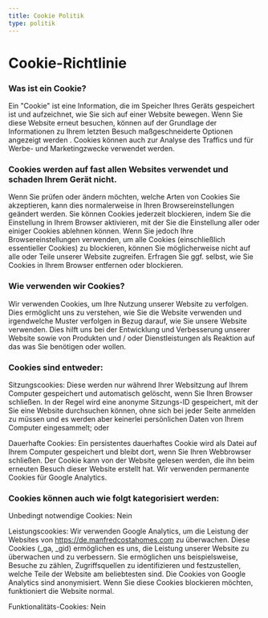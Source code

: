 ```yaml
---
title: Cookie Politik
type: politik
---
```


# Cookie-Richtlinie

### Was ist ein Cookie?

Ein "Cookie" ist eine Information, die im Speicher Ihres Geräts gespeichert ist und aufzeichnet, wie Sie sich auf einer Website bewegen. Wenn Sie diese Website erneut besuchen, können auf der Grundlage der Informationen zu Ihrem letzten Besuch maßgeschneiderte Optionen angezeigt werden . Cookies können auch zur Analyse des Traffics und für Werbe- und Marketingzwecke verwendet werden.

### Cookies werden auf fast allen Websites verwendet und schaden Ihrem Gerät nicht.

Wenn Sie prüfen oder ändern möchten, welche Arten von Cookies Sie akzeptieren, kann dies normalerweise in Ihren Browsereinstellungen geändert werden. Sie können Cookies jederzeit blockieren, indem Sie die Einstellung in Ihrem Browser aktivieren, mit der Sie die Einstellung aller oder einiger Cookies ablehnen können. Wenn Sie jedoch Ihre Browsereinstellungen verwenden, um alle Cookies (einschließlich essentieller Cookies) zu blockieren, können Sie möglicherweise nicht auf alle oder Teile unserer Website zugreifen. Erfragen Sie ggf. selbst, wie Sie Cookies in Ihrem Browser entfernen oder blockieren.

### Wie verwenden wir Cookies?

Wir verwenden Cookies, um Ihre Nutzung unserer Website zu verfolgen. Dies ermöglicht uns zu verstehen, wie Sie die Website verwenden und irgendwelche Muster verfolgen in Bezug darauf, wie Sie unsere Website verwenden. Dies hilft uns bei der Entwicklung und Verbesserung unserer Website sowie von Produkten und / oder Dienstleistungen als Reaktion auf das was Sie benötigen oder wollen.

### Cookies sind entweder:

Sitzungscookies: Diese werden nur während Ihrer Websitzung auf Ihrem Computer gespeichert und automatisch gelöscht, wenn Sie Ihren Browser schließen. In der Regel wird eine anonyme Sitzungs-ID gespeichert, mit der Sie eine Website durchsuchen können, ohne sich bei jeder Seite anmelden zu müssen und es werden aber keinerlei  persönlichen Daten von Ihrem Computer eingesammelt;  oder

Dauerhafte Cookies: Ein persistentes dauerhaftes Cookie wird als Datei auf Ihrem Computer gespeichert und bleibt dort, wenn Sie Ihren Webbrowser schließen. Der Cookie kann von der Website gelesen werden, die ihn beim erneuten Besuch dieser Website erstellt hat. Wir verwenden permanente Cookies für Google Analytics.

### Cookies können auch wie folgt kategorisiert werden:

Unbedingt notwendige Cookies: Nein

Leistungscookies: Wir verwenden Google Analytics, um die Leistung der Websites von https://de.manfredcostahomes.com zu überwachen. Diese Cookies (_ga, _gid) ermöglichen es uns, die Leistung unserer Website zu überwachen und zu verbessern. Sie ermöglichen uns beispielsweise, Besuche zu zählen, Zugriffsquellen zu identifizieren und festzustellen, welche Teile der Website am beliebtesten sind. Die Cookies von Google Analytics sind anonymisiert. Wenn Sie diese Cookies blockieren möchten, funktioniert die Website normal.

Funktionalitäts-Cookies: Nein
